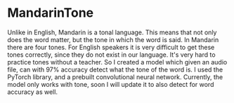 # MandarinTone
Unlike in English, Mandarin is a tonal language. This means that not only does the word matter, but the tone in which the word is said. In Mandarin there
are four tones. For English speakers it is very difficult to get these tones correctly, since they do not exist in our language. It's very hard to practice
tones without a teacher. So I created a model which given an audio file, can with 97% accuracy detect what the tone of the word is. I used the PyTorch
library, and a prebuilt convolutional neural network. Currently, the model only works with tone, soon I will update it to also detect for word accuracy
as well. 
